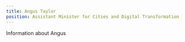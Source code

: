 ```yaml
---
title: Angus Taylor
position: Assistant Minister for Cities and Digital Transformation
---
```


Information about Angus
